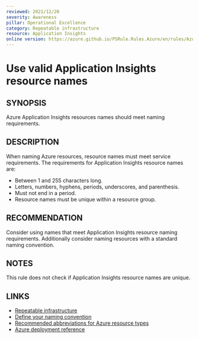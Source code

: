 ```yaml
---
reviewed: 2021/12/20
severity: Awareness
pillar: Operational Excellence
category: Repeatable infrastructure
resource: Application Insights
online version: https://azure.github.io/PSRule.Rules.Azure/en/rules/Azure.AppInsights.Name/
---
```


# Use valid Application Insights resource names

## SYNOPSIS

Azure Application Insights resources names should meet naming requirements.

## DESCRIPTION

When naming Azure resources, resource names must meet service requirements.
The requirements for Application Insights resource names are:

- Between 1 and 255 characters long.
- Letters, numbers, hyphens, periods, underscores, and parenthesis.
- Must not end in a period.
- Resource names must be unique within a resource group.

## RECOMMENDATION

Consider using names that meet Application Insights resource naming requirements.
Additionally consider naming resources with a standard naming convention.

## NOTES

This rule does not check if Application Insights resource names are unique.

## LINKS

- [Repeatable infrastructure](https://learn.microsoft.com/azure/architecture/framework/devops/automation-infrastructure)
- [Define your naming convention](https://docs.microsoft.com/azure/cloud-adoption-framework/ready/azure-best-practices/resource-naming)
- [Recommended abbreviations for Azure resource types](https://docs.microsoft.com/azure/cloud-adoption-framework/ready/azure-best-practices/resource-abbreviations)
- [Azure deployment reference](https://docs.microsoft.com/azure/templates/microsoft.insights/components)
